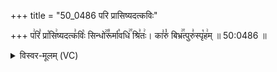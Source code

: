+++
title = "50_0486 परि प्रासिष्यदत्कविः"

+++
प꣢रि꣣ प्रा꣡सि꣢ष्यदत्क꣣विः꣡ सिन्धो꣢꣯रू꣣र्मा꣡वधि꣢꣯ श्रि꣣तः꣢। का꣣रुं꣡ बिभ्र꣢꣯त्पुरु꣣स्पृ꣡ह꣢म् ॥ 50:0486 ॥

<details><summary>विस्वर-मूलम् (VC)</summary>

परि प्रासिष्यदत्कविः सिन्धोरूर्मावधि श्रितः । कारुं बिभ्रत्पुरुस्पृहम् ॥४८६॥
</details>